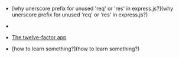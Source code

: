 - [why unerscore prefix for unused 'req' or 'res' in express.js?](why unerscore prefix for unused 'req' or 'res' in express.js?)
- 
- [The twelve-factor app](https://12factor.net/)

- [how to learn something?](how to learn something?)
